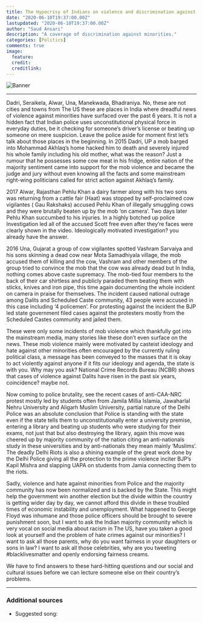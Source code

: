 ```yaml
---
title: The Hypocrisy of Indians on violence and discrimination against minorities
date: "2020-06-10T19:37:00.00Z"
lastupdated: "2020-06-10T19:37:00.00Z"
author: "Saud Ansari"
description: "A coverage of discrimination against minorities."
categories: [Politics]
comments: true
image:
  feature: 
  credit: 
  creditlink: 
---
```


![Banner]()

---

Dadri, Seraikela, Alwar, Una, Manekwada, Bhadraniya. No, these are not cities and towns from The US these are places in India where dreadful news of violence against minorities have surfaced over the past 6 years. It is not a hidden fact that Indian police uses unconstitutional physical force in everyday duties, be it checking for someone’s driver’s license or beating up someone on mere suspicion. Leave the police aside for moment first let’s talk about those places in the beginning. In 2015 Dadri, UP a mob barged into Mohammad Akhlaq’s home hacked him to death and severely injured his whole family including his old mother, what was the reason? Just a rumour that he possesses some cow meat in his fridge, entire nation of the majority sentiment came into support for the mob violence and became the judge and jury without even knowing all the facts and some mainstream right-wing politicians called for strict action against Akhlaq’s family.

2017 Alwar, Rajasthan Pehlu Khan a dairy farmer along with his two sons was returning from a cattle fair (Haat) was stopped by self-proclaimed cow vigilantes ( Gau Rakshaks) accused Pehlu Khan of illegally smuggling cows and they were brutally beaten up by the mob ‘on camera’. Two days later Pehlu Khan succumbed to his injuries. In a highly botched up police Investigation led all of the accused Scott free even after they’re faces were clearly shown in the video. Ideologically motivated investigation? you already have the answer.

2016 Una, Gujarat a group of cow vigilantes spotted Vashram Sarvaiya and his sons skinning a dead cow near Mota Samadhiyala village, the mob accused them of killing and the cow, Vashram and other members of the group tried to convince the mob that the cow was already dead but In India, nothing comes above caste supremacy. The mob-tied four members to the back of their car shirtless and publicly paraded them beating them with sticks, knives and iron pipe, this time again documenting the whole incident on camera in praise for themselves. The incident caused national outrage among Dalits and Scheduled Caste community, 43 people were accused in this case including ‘4 policemen’. For protesting against the incident the BJP led state government filed cases against the protesters mostly from the Scheduled Castes community and jailed them.

These were only some incidents of mob violence which thankfully got into the mainstream media, many stories like these don’t even surface on the news. These mob violence mainly were motivated by casteist ideology and hate against other minorities often encouraged by the currently ruling political class, a message has been conveyed to the masses that it is okay to act violently against anyone if it fits our ideology and agenda, the state is with you. Why may you ask? National Crime Records Bureau (NCBR) shows that cases of violence against Dalits have risen in the past six years, coincidence? maybe not.

Now coming to police brutality, see the recent cases of anti-CAA-NRC protest mostly led by students often from Jamila Millia Islamia, Jawaharlal Nehru University and Aligarh Muslim University, partial nature of the Delhi Police was an absolute conclusion that Police is standing with the state even if the state tells them to unconstitutionally enter a university premise, entering a library and beating up students who were studying for their exams, not just that but also destroying the library, again this move was cheered up by majority community of the nation citing an anti-nationals study in these universities and by anti-nationals they mean mainly ‘Muslims’. The deadly Delhi Riots is also a shining example of the great work done by the Delhi Police giving all the protection to the prime violence inciter BJP’s Kapil Mishra and slapping UAPA on students from Jamia connecting them to the riots.

Sadly, violence and hate against minorities from Police and the majority community has now been normalized and is backed by the State. This might help the government win another election but the divide within the country is getting wider day by day, we cannot afford this divide in these troubled times of economic instability and unemployment. What happened to George Floyd was inhumane and those police officers should be brought to severe punishment soon, but I want to ask the Indian majority community which is very vocal on social media about racism in The US, have you taken a good look at yourself and the problem of hate crimes against our minorities? I want to ask all those parents, why do you want fairness in your daughters or sons in law? I want to ask all those celebrities, why are you tweeting #blacklivesmatter and openly endorsing fairness creams.

We have to find answers to these hard-hitting questions and our social and cultural issues before we can lecture someone else on their country’s problems.

---
### Additional sources

- Suggested song: 